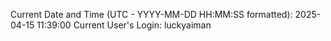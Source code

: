 Current Date and Time (UTC - YYYY-MM-DD HH:MM:SS formatted): 2025-04-15 11:39:00
Current User's Login: luckyaiman
